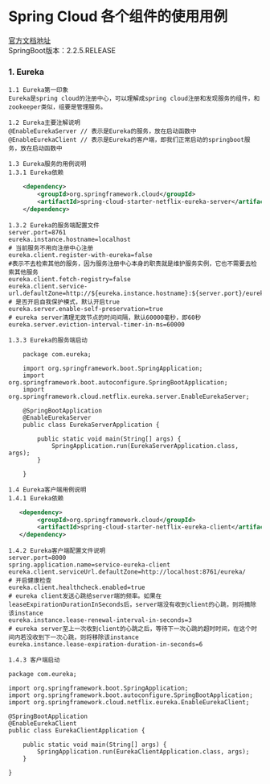 # Spring Cloud 各个组件的使用用例
[官方文档地址](https://spring.io/projects/spring-cloud-netflix/)  
    SpringBoot版本：2.2.5.RELEASE

### 1. Eureka
    1.1 Eureka第一印象
    Eureka是spring cloud的注册中心，可以理解成spring cloud注册和发现服务的组件，和zookeeper类似，组要是管理服务。
    
    1.2 Eureka主要注解说明
    @EnableEurekaServer // 表示是Eureka的服务，放在启动函数中
    @EnableEurekaClient // 表示是Eureka的客户端，即我们正常启动的springboot服务，放在启动函数中
    
    1.3 Eureka服务的用例说明
    1.3.1 Eureka依赖
```xml
    <dependency>
        <groupId>org.springframework.cloud</groupId>
        <artifactId>spring-cloud-starter-netflix-eureka-server</artifactId>
    </dependency>
```
    
    1.3.2 Eureka的服务端配置文件
    server.port=8761
    eureka.instance.hostname=localhost
    # 当前服务不用向注册中心注册
    eureka.client.register-with-eureka=false
    #表示不去检索其他的服务，因为服务注册中心本身的职责就是维护服务实例，它也不需要去检索其他服务
    eureka.client.fetch-registry=false
    eureka.client.service-url.defaultZone=http://${eureka.instance.hostname}:${server.port}/eureka/
    # 是否开启自我保护模式，默认开启true
    eureka.server.enable-self-preservation=true
    # eureka server清理无效节点的时间间隔，默认60000毫秒，即60秒
    eureka.server.eviction-interval-timer-in-ms=60000
    
    1.3.3 Eureka的服务端启动
```
    package com.eureka;
    
    import org.springframework.boot.SpringApplication;
    import org.springframework.boot.autoconfigure.SpringBootApplication;
    import org.springframework.cloud.netflix.eureka.server.EnableEurekaServer;
    
    @SpringBootApplication
    @EnableEurekaServer
    public class EurekaServerApplication {
    
        public static void main(String[] args) {
            SpringApplication.run(EurekaServerApplication.class, args);
        }
    
    }
```
    1.4 Eureka客户端用例说明
    1.4.1 Eureka依赖
```xml
   <dependency>
        <groupId>org.springframework.cloud</groupId>
        <artifactId>spring-cloud-starter-netflix-eureka-client</artifactId>
   </dependency>
```
    
    1.4.2 Eureka客户端配置文件说明
    server.port=8000
    spring.application.name=service-eureka-client
    eureka.client.serviceUrl.defaultZone=http://localhost:8761/eureka/
    # 开启健康检查
    eureka.client.healthcheck.enabled=true
    # eureka client发送心跳给server端的频率。如果在leaseExpirationDurationInSeconds后，server端没有收到client的心跳，则将摘除该instance
    eureka.instance.lease-renewal-interval-in-seconds=3
    # eureka server至上一次收到client的心跳之后，等待下一次心跳的超时时间，在这个时间内若没收到下一次心跳，则将移除该instance
    eureka.instance.lease-expiration-duration-in-seconds=6
    
    1.4.3 客户端启动
```
package com.eureka;

import org.springframework.boot.SpringApplication;
import org.springframework.boot.autoconfigure.SpringBootApplication;
import org.springframework.cloud.netflix.eureka.EnableEurekaClient;

@SpringBootApplication
@EnableEurekaClient
public class EurekaClientApplication {

    public static void main(String[] args) {
        SpringApplication.run(EurekaClientApplication.class, args);
    }

}
```
    